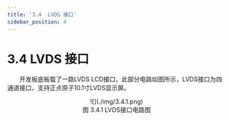 ```yaml
---
title: '3.4  LVDS 接口'
sidebar_position: 4
---
```


# 3.4  LVDS 接口

&emsp;&emsp;开发板底板载了一路LVDS LCD接口，此部分电路如图所示，LVDS接口为四通道接口，支持正点原子10.1寸LVDS显示屏。

<center>
![](./img/3.4.1.png)<br />
图 3.4.1 LVDS接口电路图
</center>



